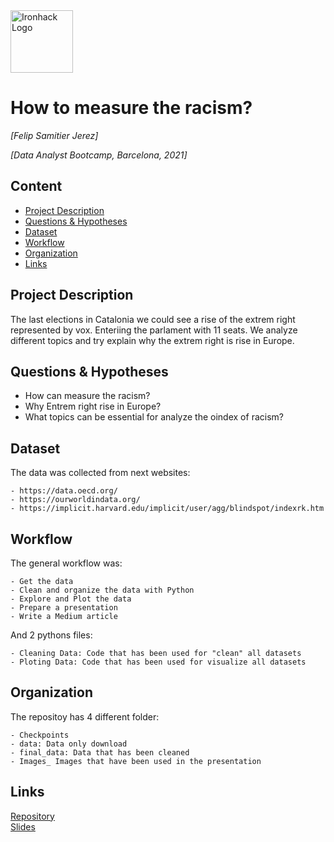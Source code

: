 <img src="https://bit.ly/2VnXWr2" alt="Ironhack Logo" width="100"/>

# How to measure the racism?
*[Felip Samitier Jerez]*

*[Data Analyst Bootcamp, Barcelona, 2021]*

## Content
- [Project Description](#project-description)
- [Questions & Hypotheses](#questions-hypotheses)
- [Dataset](#dataset)
- [Workflow](#workflow)
- [Organization](#organization)
- [Links](#links)

## Project Description

The last elections in Catalonia we could see a rise of the extrem right represented by vox. Enteriing the parlament with 11 seats.
We analyze different topics and try explain why the extrem right is rise in Europe.

## Questions & Hypotheses

- How can measure the racism?
- Why Entrem right rise in Europe?
- What topics can be essential for analyze the oindex of racism?

## Dataset

The data was collected from next websites: 

    - https://data.oecd.org/
    - https://ourworldindata.org/
    - https://implicit.harvard.edu/implicit/user/agg/blindspot/indexrk.htm

## Workflow

The general workflow was:

    - Get the data
    - Clean and organize the data with Python
    - Explore and Plot the data
    - Prepare a presentation
    - Write a Medium article
    
And 2 pythons files:

    - Cleaning Data: Code that has been used for "clean" all datasets
    - Ploting Data: Code that has been used for visualize all datasets

## Organization

The repositoy has 4 different folder: 

    - Checkpoints
    - data: Data only download
    - final_data: Data that has been cleaned
    - Images_ Images that have been used in the presentation

## Links

[Repository](https://github.com/FelipSamitier/Project-Week-5-Your-Own-Project)  
[Slides](https://docs.google.com/presentation/d/1TOh-1cz4Y8fHc8QaAI6qI-4KFU9StFz-M12Q2dej4fw/edit?usp=sharing)  
